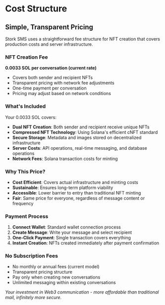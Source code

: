 # Cost Structure

## Simple, Transparent Pricing

Stork SMS uses a straightforward fee structure for NFT creation that covers production costs and server infrastructure.

### NFT Creation Fee

**0.0033 SOL per conversation (current rate)**
- Covers both sender and recipient NFTs
- Transparent pricing with network fee adjustments
- One-time payment per conversation
- Pricing may adjust based on network conditions

### What's Included

Your 0.0033 SOL covers:
- **Dual NFT Creation**: Both sender and recipient receive unique NFTs
- **Compressed NFT Technology**: Using Solana's efficient cNFT standard
- **Secure Storage**: Metadata and images stored on decentralized infrastructure
- **Server Costs**: API operations, real-time messaging, and database operations
- **Network Fees**: Solana transaction costs for minting

### Why This Price?

- **Cost Efficient**: Covers actual infrastructure and minting costs
- **Sustainable**: Ensures long-term platform viability
- **Accessible**: Lower barrier to entry than traditional NFT minting
- **Fair**: Same price for everyone, regardless of message content or frequency

### Payment Process

1. **Connect Wallet**: Standard wallet connection process
2. **Create Message**: Write your message and select recipient
3. **One-Click Payment**: Single transaction covers everything
4. **Instant Creation**: NFTs created immediately after payment confirmation

### No Subscription Fees

- No monthly or annual fees (current model)
- Transparent pricing structure  
- Pay only when creating new conversations
- Unlimited messaging within existing conversations

*Your investment in Web3 communication - more affordable than traditional mail, infinitely more secure.*


